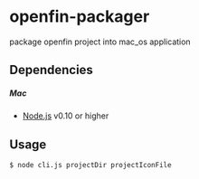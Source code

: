 # openfin-packager
package openfin project into mac_os application


## Dependencies

##### Mac

* [Node.js](https://nodejs.org/) v0.10 or higher

## Usage
```sh
$ node cli.js projectDir projectIconFile
```